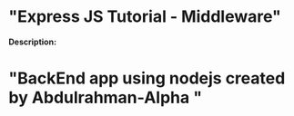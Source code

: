 # "Express JS Tutorial - Middleware"



**Description:**


# "BackEnd app using nodejs created by Abdulrahman-Alpha "